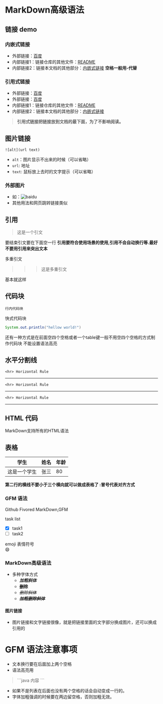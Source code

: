 # MarkDown高级语法
## 链接 demo
### 内嵌式链接
- 外部链接：[百度](http://www.baidu.com)
- 内部链接1：链接仓库的其他文件：[README](README.md)
- 内部链接2：链接本文档的其他部分：[内嵌式链接](MarkDown链接语法.md#链接-demo) **空格一般用-代替**


### 引用式链接
- 外部链接：[百度]
- 外部链接：[百度][baidu]
- 内部链接1：链接仓库的其他文件：[README]
- 内部链接2：链接本文档的其他部分：[内嵌式链接]
> **引用式链接把链接放到文档的最下面，为了不影响阅读。**

## 图片链接

	![alt](url text)
- `alt`：图片显示不出来的时候（可以省略）
- `url`: 地址
- `text`: 鼠标放上去时的文字提示（可以省略）
### 外部图片
- 如：![baidu](https://www.baidu.com/img/bd_logo1.png "百度网站")
- 其他用法和网页跳转链接类似

## 引用

> 这是一个引文

要结束引文要在下面空一行 **引用要符合使用场景的使用,引用不会自动换行等.最好不要用引用来突出文本** 

多重引文
>>> 这是多重引文

基本就这样

## 代码块

`行内代码块`

快式代码块
```java
System.out.println("hellow world!")
```

还有一种方式是在前面空四个空格或者一个table键一般不用空四个空格的方式制作代码块 不能设置语法高亮

## 水平分割线
	<hr> Horizontal Rule
---
	<hr> Horizontal Rule
***
	<hr> Horizontal Rule
___
## HTML 代码
MarkDown支持所有的HTML语法
## 表格 
|学生|姓名|年龄|
|---|---|---|
|这是一个学生|张三|80|

**第二行的横线不要小于三个横向就可以做成表格了  :冒号代表对齐方式**


### GFM 语法
Github Fivored MarkDown,GFM

task list

 - [x] task1
 - [ ] task2

emoji 表情符号  
:smile:

###  MarkDown高级语法
- 多种字体方式
  + ***加粗斜体***
  + ~~**删除**~~
  + *~~删除斜体~~*
  + ***~~加粗删除斜体~~***

#### 图片链接
- 图片链接和文字链接很像，就是把链接里面的文字部分换成图片，还可以换成引用的

# GFM 语法注意事项
- 文本换行要在后面加上两个空格
- 语法高亮用
>\`\`\`java
>内容 
>\`\`\`

- 如果不是列表在后面也没有两个空格的话会自动变成一行的。
- 字体加粗强调的时候要在两边留空格，否则加粗无效。 











<!-- 下面是本文档中用到的链接 -->
[百度]: http://www.baidu.com
[baidu]: http://www.baidu.com
[README]:README.md
[内嵌式链接]: MarkDown链接语法.md#内嵌式链接
